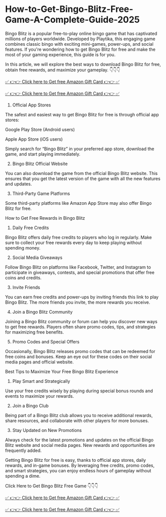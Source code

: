 # How-to-Get-Bingo-Blitz-Free-Game-A-Complete-Guide-2025
Bingo Blitz is a popular free-to-play online bingo game that has captivated millions of players worldwide. Developed by Playtika, this engaging game combines classic bingo with exciting mini-games, power-ups, and social features. If you're wondering how to get Bingo Blitz for free and make the most of your gaming experience, this guide is for you.

In this article, we will explore the best ways to download Bingo Blitz for free, obtain free rewards, and maximize your gameplay.
👇👇👇

[✅ 👉👉 Click here to Get free Amazon Gift Card 👉👉 ✅](https://shorturl.at/PgZJj)

[✅ 👉👉 Click here to Get free Amazon Gift Card 👉👉 ✅](https://shorturl.at/PgZJj)


1. Official App Stores

The safest and easiest way to get Bingo Blitz for free is through official app stores:

Google Play Store (Android users)

Apple App Store (iOS users)

Simply search for “Bingo Blitz” in your preferred app store, download the game, and start playing immediately.

2. Bingo Blitz Official Website

You can also download the game from the official Bingo Blitz website. This ensures that you get the latest version of the game with all the new features and updates.

3. Third-Party Game Platforms

Some third-party platforms like Amazon App Store may also offer Bingo Blitz for free. 

How to Get Free Rewards in Bingo Blitz

1. Daily Free Credits

Bingo Blitz offers daily free credits to players who log in regularly. Make sure to collect your free rewards every day to keep playing without spending money.

2. Social Media Giveaways

Follow Bingo Blitz on platforms like Facebook, Twitter, and Instagram to participate in giveaways, contests, and special promotions that offer free coins and credits.

3. Invite Friends

You can earn free credits and power-ups by inviting friends this link to play Bingo Blitz. The more friends you invite, the more rewards you receive.

4. Join a Bingo Blitz Community

Joining a Bingo Blitz community or forum can help you discover new ways to get free rewards. Players often share promo codes, tips, and strategies for maximizing free benefits.

5. Promo Codes and Special Offers

Occasionally, Bingo Blitz releases promo codes that can be redeemed for free coins and bonuses. Keep an eye out for these codes on their social media pages and official website.


Best Tips to Maximize Your Free Bingo Blitz Experience

1. Play Smart and Strategically

Use your free credits wisely by playing during special bonus rounds and events to maximize your rewards.

2. Join a Bingo Club

Being part of a Bingo Blitz club allows you to receive additional rewards, share resources, and collaborate with other players for more bonuses.

3. Stay Updated on New Promotions

Always check for the latest promotions and updates on the official Bingo Blitz website and social media pages. New rewards and opportunities are frequently added.


Getting Bingo Blitz for free is easy, thanks to official app stores, daily rewards, and in-game bonuses. By leveraging free credits, promo codes, and smart strategies, you can enjoy endless hours of gameplay without spending a dime.

Click Here to Get Bingo Blitz Free Game 👇👇👇

[✅ 👉👉 Click here to Get free Amazon Gift Card 👉👉 ✅](https://shorturl.at/PgZJj)

[✅ 👉👉 Click here to Get free Amazon Gift Card 👉👉 ✅](https://shorturl.at/PgZJj)
